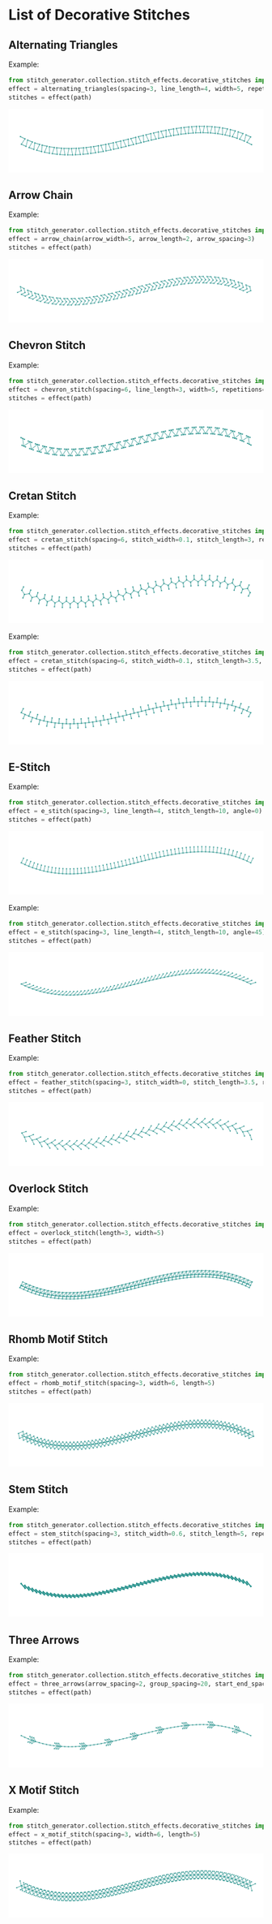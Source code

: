 # List of Decorative Stitches

## Alternating Triangles

Example:

```python
from stitch_generator.collection.stitch_effects.decorative_stitches import alternating_triangles
effect = alternating_triangles(spacing=3, line_length=4, width=5, repetitions=3)
stitches = effect(path)
```

![Decorative Stitch Alternating Triangles](images/decorative_stitch_alternating_triangles.svg)

## Arrow Chain

Example:

```python
from stitch_generator.collection.stitch_effects.decorative_stitches import arrow_chain
effect = arrow_chain(arrow_width=5, arrow_length=2, arrow_spacing=3)
stitches = effect(path)
```

![Decorative Stitch Arrow Chain](images/decorative_stitch_arrow_chain.svg)

## Chevron Stitch

Example:

```python
from stitch_generator.collection.stitch_effects.decorative_stitches import chevron_stitch
effect = chevron_stitch(spacing=6, line_length=3, width=5, repetitions=5)
stitches = effect(path)
```

![Decorative Stitch Chevron Stitch](images/decorative_stitch_chevron_stitch.svg)

## Cretan Stitch

Example:

```python
from stitch_generator.collection.stitch_effects.decorative_stitches import cretan_stitch
effect = cretan_stitch(spacing=6, stitch_width=0.1, stitch_length=3, repetitions=4, zigzag_width=2)
stitches = effect(path)
```

![Decorative Stitch Cretan Stitch 1](images/decorative_stitch_cretan_stitch_1.svg)

Example:

```python
from stitch_generator.collection.stitch_effects.decorative_stitches import cretan_stitch
effect = cretan_stitch(spacing=6, stitch_width=0.1, stitch_length=3.5, repetitions=4)
stitches = effect(path)
```

![Decorative Stitch Cretan Stitch 2](images/decorative_stitch_cretan_stitch_2.svg)

## E-Stitch

Example:

```python
from stitch_generator.collection.stitch_effects.decorative_stitches import e_stitch
effect = e_stitch(spacing=3, line_length=4, stitch_length=10, angle=0)
stitches = effect(path)
```

![Decorative Stitch E-Stitch 1](images/decorative_stitch_e_stitch_1.svg)

Example:
```python
from stitch_generator.collection.stitch_effects.decorative_stitches import e_stitch
effect = e_stitch(spacing=3, line_length=4, stitch_length=10, angle=45)
stitches = effect(path)
```

![Decorative Stitch E-Stitch 2](images/decorative_stitch_e_stitch_2.svg)

## Feather Stitch

Example:
```python
from stitch_generator.collection.stitch_effects.decorative_stitches import feather_stitch
effect = feather_stitch(spacing=3, stitch_width=0, stitch_length=3.5, repetitions=2)
stitches = effect(path)
```

![Decorative Stitch Feather Stitch](images/decorative_stitch_feather_stitch.svg)

## Overlock Stitch

Example:

```python
from stitch_generator.collection.stitch_effects.decorative_stitches import overlock_stitch
effect = overlock_stitch(length=3, width=5)
stitches = effect(path)
```

![Decorative Stitch Overlock Stitch](images/decorative_stitch_overlock_stitch.svg)

## Rhomb Motif Stitch

Example:

```python
from stitch_generator.collection.stitch_effects.decorative_stitches import rhomb_motif_stitch
effect = rhomb_motif_stitch(spacing=3, width=6, length=5)
stitches = effect(path)
```

![Decorative Stitch Rhomb Motif Stitch](images/decorative_stitch_rhomb_motif_stitch.svg)

## Stem Stitch
Example:
```python
from stitch_generator.collection.stitch_effects.decorative_stitches import stem_stitch
effect = stem_stitch(spacing=3, stitch_width=0.6, stitch_length=5, repetitions=5, angle=25)
stitches = effect(path)
```

![Decorative Stitch Stem Stitch](images/decorative_stitch_stem_stitch_1.svg)

## Three Arrows

Example:

```python
from stitch_generator.collection.stitch_effects.decorative_stitches import three_arrows
effect = three_arrows(arrow_spacing=2, group_spacing=20, start_end_spacing=10, stitch_length=3)
stitches = effect(path)
```

![Decorative Stitch Three Arrows](images/decorative_stitch_three_arrows.svg)

## X Motif Stitch

Example:

```python
from stitch_generator.collection.stitch_effects.decorative_stitches import x_motif_stitch
effect = x_motif_stitch(spacing=3, width=6, length=5)
stitches = effect(path)
```

![Decorative Stitch X Motif Stitch](images/decorative_stitch_x_motif_stitch.svg)
